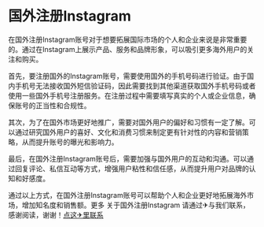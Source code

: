 # 国外注册Instagram

在国外注册Instagram账号对于想要拓展国际市场的个人和企业来说是非常重要的。通过在Instagram上展示产品、服务和品牌形象，可以吸引更多海外用户的关注和购买。

首先，要注册国外的Instagram账号，需要使用国外的手机号码进行验证。由于国内手机号无法接收国外短信验证码，因此需要找到其他渠道获取国外手机号码或者使用一些国外手机号注册服务。在注册过程中需要填写真实的个人或企业信息，确保账号的正当性和合规性。

其次，为了在国外市场更好地推广，需要对国外用户的偏好和习惯有一定了解。可以通过研究国外用户的喜好、文化和消费习惯来制定更有针对性的内容和营销策略，从而提升账号的曝光和影响力。

最后，在国外注册Instagram账号后，需要加强与国外用户的互动和沟通。可以通过回复评论、私信互动等方式，增强用户粘性和信任感，从而提升用户对品牌的认知和好感度。

通过以上方式，在国外注册Instagram账号可以帮助个人和企业更好地拓展海外市场，增加知名度和销售额。更多 关于国外注册Instagram 请通过✈与我们联系，感谢阅读，谢谢！[点这✈里联系](https://www.k02.cc)